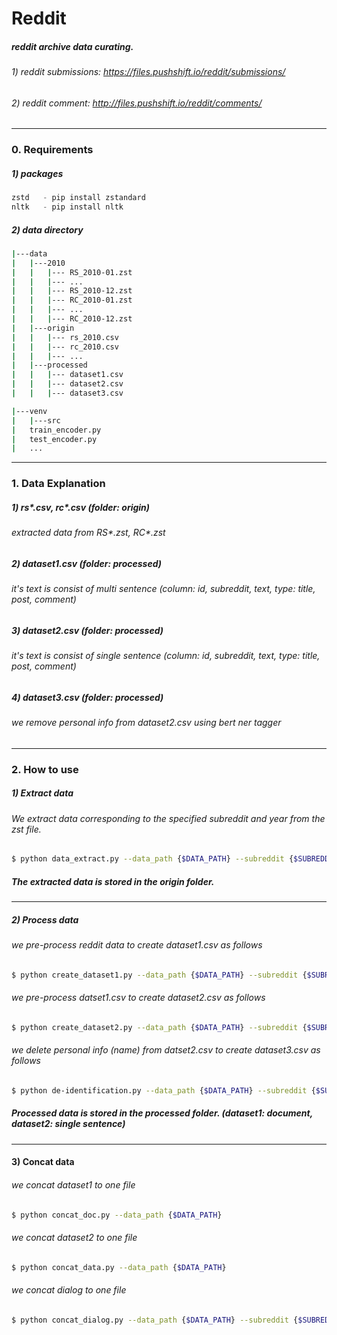 # Reddit
##### reddit archive data curating.

###### 1) reddit submissions:  https://files.pushshift.io/reddit/submissions/
###### 2) reddit comment: http://files.pushshift.io/reddit/comments/

***
### 0. Requirements 
##### 1) packages 
```python
zstd   - pip install zstandard 
nltk   - pip install nltk
```

##### 2) data directory
```bash 
|---data 
|   |---2010
|   |   |--- RS_2010-01.zst 
|   |   |--- ... 
|   |   |--- RS_2010-12.zst 
|   |   |--- RC_2010-01.zst 
|   |   |--- ...
|   |   |--- RC_2010-12.zst
|   |---origin
|   |   |--- rs_2010.csv 
|   |   |--- rc_2010.csv 
|   |   |--- ...  
|   |---processed
|   |   |--- dataset1.csv 
|   |   |--- dataset2.csv 
|   |   |--- dataset3.csv
```

```bash 
|---venv 
|   |---src
|   train_encoder.py
|   test_encoder.py
|   ...  
```

***
### 1. Data Explanation  
##### 1) rs*.csv, rc*.csv (folder: origin) 
###### extracted data from RS*.zst, RC*.zst  

##### 2) dataset1.csv (folder: processed)
###### it's text is consist of multi sentence  (column: id, subreddit, text, type: title, post, comment) 

##### 3) dataset2.csv (folder: processed)
###### it's text is consist of single sentence  (column: id, subreddit, text, type: title, post, comment) 

##### 4) dataset3.csv (folder: processed)
###### we remove personal info from dataset2.csv using bert ner tagger 

***
### 2. How to use 
##### 1) Extract data 
###### We extract data corresponding to the specified subreddit and year from the zst file.   

```bash
$ python data_extract.py --data_path {$DATA_PATH} --subreddit {$SUBREDDIT_NAME} --year {$YEAR} 
```
##### The extracted data is stored in the origin folder.
***

##### 2) Process data 
###### we pre-process reddit data to create dataset1.csv as follows

```bash
$ python create_dataset1.py --data_path {$DATA_PATH} --subreddit {$SUBREDDIT_NAME} --year {$YEAR} 
```

###### we pre-process datset1.csv to create dataset2.csv as follows 

```bash
$ python create_dataset2.py --data_path {$DATA_PATH} --subreddit {$SUBREDDIT_NAME} --year {$YEAR} 
```

###### we delete personal info (name) from datset2.csv to create dataset3.csv as follows 

```bash
$ python de-identification.py --data_path {$DATA_PATH} --subreddit {$SUBREDDIT_NAME} --year {$YEAR}
```

##### Processed data is stored in the processed folder. (dataset1: document, dataset2: single sentence)

***
#### 3) Concat data 
###### we concat dataset1 to one file 
``` bash 
$ python concat_doc.py --data_path {$DATA_PATH}
``` 

###### we concat dataset2 to one file 
``` bash 
$ python concat_data.py --data_path {$DATA_PATH}
``` 

###### we concat dialog to one file 
``` bash 
$ python concat_dialog.py --data_path {$DATA_PATH} --subreddit {$SUBREDDIT_NAME} --dtype {$DIALOG_TYPE}
```
